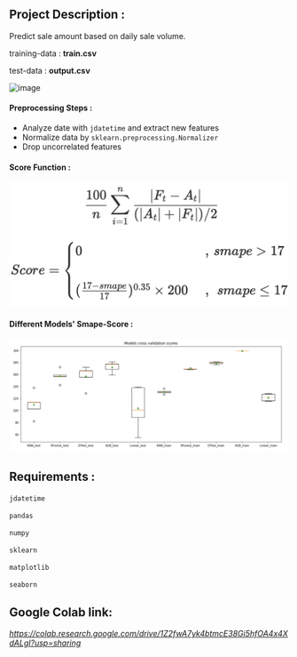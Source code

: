 ## Project Description :
Predict sale amount based on daily sale volume.

training-data : **train.csv**

test-data : **output.csv**

<img width="100" alt="image" src="https://user-images.githubusercontent.com/74386667/119402687-87b7a880-bcf2-11eb-9d2c-d2af24b4d9a1.png">

#### Preprocessing Steps :

* Analyze date with `jdatetime` and extract new features 
* Normalize data by `sklearn.preprocessing.Normalizer`
* Drop uncorrelated features

#### Score Function :

![](score_function.png)

#### Different Models' Smape-Score :

<img width="1000" alt="image" src="https://github.com/mohannatd/---/blob/main/models_score.png?raw=true">

## Requirements :

`jdatetime`

`pandas`

`numpy`

`sklearn`

`matplotlib`

`seaborn`

## Google Colab link:

*https://colab.research.google.com/drive/1Z2fwA7yk4btmcE38Gi5hfOA4x4XdALgI?usp=sharing*

